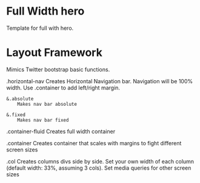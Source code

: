 # Full Width hero
Template for full with hero.


# Layout Framework
Mimics Twitter bootstrap basic functions.

.horizontal-nav
Creates Horizontal Navigation bar. Navigation will be 100% width.
Use .container to add left/right margin.

    &.absolute
        Makes nav bar absolute

    &.fixed
        Makes nav bar fixed


.container-fluid
Creates full width container

.container
Creates container that scales with margins to fight different screen sizes

.col
Creates columns divs side by side.
Set your own width of each column (default width: 33%, assuming 3 cols).
Set media queries for other screen sizes
